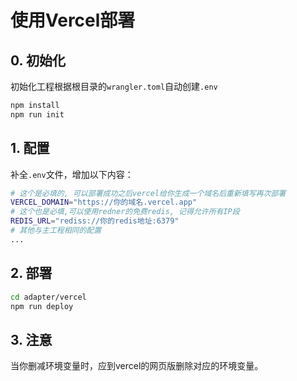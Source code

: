 # 使用Vercel部署


## 0. 初始化
初始化工程根据根目录的`wrangler.toml`自动创建`.env`
```bash
npm install
npm run init
```

## 1. 配置
补全`.env`文件，增加以下内容：
```bash
# 这个是必填的, 可以部署成功之后vercel给你生成一个域名后重新填写再次部署
VERCEL_DOMAIN="https://你的域名.vercel.app" 
# 这个也是必填,可以使用redner的免费redis, 记得允许所有IP段
REDIS_URL="rediss://你的redis地址:6379" 
# 其他与主工程相同的配置
...
```

## 2. 部署
```bash
cd adapter/vercel
npm run deploy
```

## 3. 注意
当你删减环境变量时，应到vercel的网页版删除对应的环境变量。